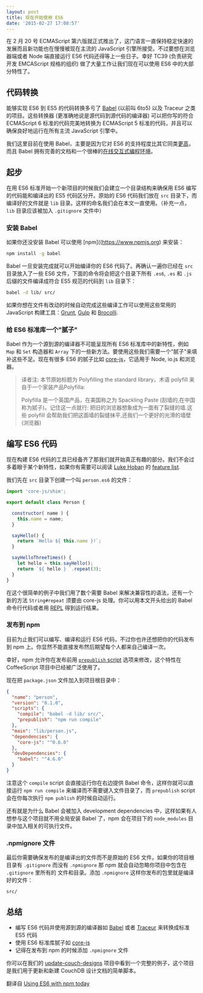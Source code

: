 ```yaml
---
layout: post
title: 现在开始使用 ES6
date: '2015-02-27 17:08:57'
---
```


在 2 月 20 号 ECMAScript 第六版就正式推出了，这门语言一直保持稳定快速的发展而且新功能也在慢慢被现在主流的 JavaScript 引擎所接受。不过要想在浏览器端或者 Node 端直接运行 ES6 代码还得等上一些日子。幸好 TC39 (负责研究开发 EMCAScript 规格的组织) 做了大量工作让我们现在可以使用 ES6 中的大部分特性了。

## 代码转换

能够实现 ES6 到 ES5 的代码转换多亏了 [Babel](https://babeljs.io/) (以前叫 6to5) 以及 Traceur 之类的项目。这些转换器 (更准确地说是源代码到源代码的编译器) 可以把你写的符合 ECMAScript 6 标准的代码完美地转换为 ECMAScript 5 标准的代码，并且可以确保良好地运行在所有主流 JavaScript 引擎中。

我们这里目前在使用 Babel，主要是因为它对 ES6 的支持程度比其它同类[更高](https://kangax.github.io/compat-table/es6/#babel)，而且 Babel 拥有完善的文档和一个很棒的[在线交互式编程环境](https://babeljs.io/repl/)。

## 起步

在用 ES6 标准开始一个新项目的时候我们会建立一个目录结构来确保用 ES6 编写的代码能和编译出的 ES5 代码区分开。原始的 ES6 代码我们放在 `src` 目录下，而编译好的文件就是 `lib` 目录。这样的命名我们会在本文一直使用。（补充一点，`lib` 目录应该被加入 `.gitignore` 文件中）

### 安装 Babel

如果你还没安装 Babel 可以使用 [npm]((https://www.npmjs.org) 来安装：

```bash
npm install -g babel
```

Babel 一旦安装完成就可以开始编译你的 ES6 代码了。再确认一遍你已经在 `src` 目录放入了一些 ES6 文件，下面的命令将会把这个目录下所有 `.es6`, `.es` 和 `.js` 后缀的文件编译成符合 ES5 规范的代码到 `lib` 目录下：

```bash
babel -d lib/ src/
```

如果你想在文件有改动的时候自动完成这些编译工作可以使用这些常用的 JavaScript 构建工具：[Grunt](https://github.com/babel/grunt-babel), [Gulp](https://github.com/babel/gulp-babel) 和 [Brocolli](https://github.com/babel/broccoli-babel-transpiler).

### 给 ES6 标准库一个"腻子"

Babel 作为一个源到源的编译器不可能呈现所有 ES6 标准库中的新特性，例如 `Map` 和 `Set` 构造器和 `Array` 下的一些新方法。要使用这些我们需要一个"腻子"来填补这些不足。现在有很多 ES6 的腻子比如 [core-js](https://github.com/zloirock/core-js)，它适用于 Node, io.js 和浏览器。

>译者注: 本节原始标题为 Polyfilling the standard library，术语 polyfill 来自于一个家装产品Polyfilla:
>
>Polyfilla 是一个英国产品，在美国称之为 Spackling Paste (刮墙的,在中国称为腻子)。记住这一点就行: 把旧的浏览器想象成为一面有了裂缝的墙.这些 polyfill 会帮助我们把这面墙的裂缝抹平,还我们一个更好的光滑的墙壁 (浏览器)

## 编写 ES6 代码

现在构建 ES6 代码的工具已经备齐了那我们就开始真正有趣的部分。我们不会过多着眼于某个新特性，如果你有需要可以阅读 [Luke Hoban](https://github.com/lukehoban) 的 [feature list](https://github.com/lukehoban/es6features).

我们先在 `src` 目录下创建一个叫 `person.es6` 的文件：

```javascript
import 'core-js/shim';

export default class Person {

  constructor( name ) {
    this.name = name;
  }

  sayHello() {
    return `Hello ${ this.name }!`;
  }

  sayHelloThreeTimes() {
    let hello = this.sayHello();
    return `${ hello } `.repeat(3);
  }
}
```

在这个很简单的例子中我们用了数个需要 Babel 来解决兼容性的语法，还有一个新的方法 `String#repeat` 须要由 core-js 处理。你可以用本文开头给出的 Babel 命令行代码或者用 [REPL](http://ow.ly/JJyhz) 得到运行结果。

### 发布到 npm

目前为止我们可以编写、编译和运行 ES6 代码，不过你也许还想把你的代码发布到 npm 上。你显然不能直接发布然后期望每个人都来自己编译一次。

幸好，npm 允许你在发布前用 [`prepublish` script](https://docs.npmjs.com/misc/scripts) 选项来修改，这个特性在 CoffeeScript 项目中已经被广泛使用了。

现在把 `package.json` 文件加入到项目根目录中：

```json
{
  "name": "person",
  "version": "0.1.0",
  "scripts": {
    "compile": "babel -d lib/ src/",
    "prepublish": "npm run compile"
  },
  "main": "lib/person.js",
  "dependencies": {
    "core-js": "^0.6.0"
  },
  "devDependencies": {
    "babel": "^4.6.0"
  }
}
```

注意这个 `compile` script 会直接运行你在右边提供 Babel 命令，这样你就可以直接运行 `npm run compile` 来编译而不需要键入文件目录了，而 `prepublish` script 会在你每次执行 `npm publish` 的时候自动运行。

还有就是为什么 Babel 会被加入 development dependencies 中，这样如果有人想参与这个项目就不用全局安装 Babel 了，npm 会在项目下的 `node_modules` 目录中加入相关的可执行文件。

### .npmignore 文件

最后你需要确保发布的是编译出的文件而不是原始的 ES6 文件。如果你的项目根目录有 `.gitignore` 而没有 `.npmignore` 那 npm 就会自动忽略你项目中包含在 `.gitignore` 里所有的 文件和目录。添加 `.npmignore` 这样你发布的包里就是编译好的文件：

```
src/
```

## 总结

- 编写 ES6 代码并使用源到源的编译器如 [Babel](https://babeljs.io/) 或者 [Traceur](https://github.com/google/traceur-compiler) 来转换成标准 ES5 代码
- 使用 ES6 标准库腻子如 [core-js](https://github.com/zloirock/core-js)
- 记得在发布到 npm 的时候添加 `.npmignore` 文件

你可以在我们的 [update-couch-designs](https://github.com/mammaldev/update-couch-designs) 项目中看到一个完整的例子，这个项目是我们用于更新和新建 CouchDB 设计文档的简单脚本。

翻译自 [Using ES6 with npm today](http://mammal.io/articles/using-es6-today/)
